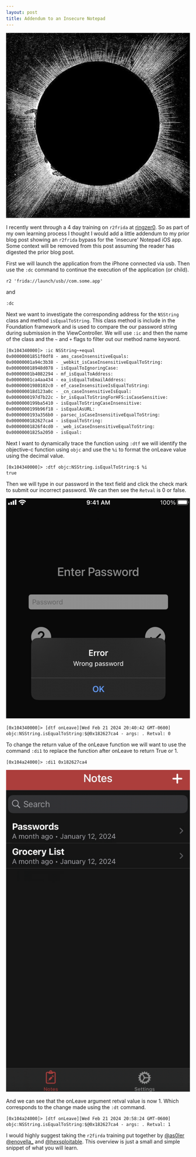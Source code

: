 ```yaml
---
layout: post
title: Addendum to an Insecure Notepad
---
```


![Untitled](/assets/solar.jpeg)

I recently went through a 4 day training on `r2frida` at [ringzer0](https://ringzer0.training/trainings/mobile-reverse-engineering-r2frida.html). So as part of my own learning process I thought I would add a little addendum to my prior blog post showing an `r2frida` bypass for the 'insecure' Notepad iOS app. Some context will be removed from this post assuming the reader has digested the prior blog post.

First we will launch the application from the iPhone connected via usb. Then use the `:dc` command to continue the execution of the application (or child).

```
r2 'frida://launch/usb//com.some.app' 
```

and 

```
:dc
```

Next we want to investigate the corresponding address for the `NSString` class and method `isEqualToString`. This class method is include in the Foundation framework and is used to compare the our password string during submission in the ViewController.
We will use `:ic` and then the name of the class and the `~` and `+` flags to filter out our method name keyword.

```
[0x104340000]> :ic NSString~+equal
0x00000001851f0df8 - ams_caseInsensitiveEquals:
0x00000001a94c3b38 - _webkit_isCaseInsensitiveEqualToString:
0x000000018948d078 - isEqualToIgnoringCase:
0x00000001b4082294 - mf_isEqualToAddress:
0x00000001ca4aa434 - ea_isEqualToEmailAddress:
0x00000001980102c0 - ef_caseInsensitiveIsEqualToString:
0x000000018d123a0c - _cn_caseInsensitiveIsEqual:
0x0000000197d7b22c - br_isEqualToStringForHFS:isCaseSensitive:
0x0000000199ba5410 - isEqualToStringCaseInsensitive:
0x0000000199b96f18 - isEqualAsURL:
0x0000000193a356b0 - parsec_isCaseInsensitiveEqualToString:
0x0000000182627ca4 - isEqualToString:
0x00000001826f4cd0 - _web_isCaseInsensitiveEqualToString:
0x00000001825a2050 - isEqual:
```

Next I want to dynamically trace the function using `:dtf` we will identify the objective-c function using `objc` and use the `%i` to format the onLeave value using the decimal value. 

```
[0x104340000]> :dtf objc:NSString.isEqualToString:$ %i
true
```

Then we will type in our password in the text field and click the check mark to submit our incorrect password. We can then see the `Retval` is 0 or false.

![Untitled](/assets/added-img1.png)

```
[0x104340000]> [dtf onLeave][Wed Feb 21 2024 20:40:42 GMT-0600] objc:NSString.isEqualToString:$@0x182627ca4 - args: . Retval: 0
```

To change the return value of the onLeave function we will want to use the command `:di1` to replace the function after onLeave to return True or 1. 

```
[0x104a24000]> :di1 0x182627ca4
```

![Untitled](/assets/added-img2.png)

And we can see that the onLeave argument retval value is now 1. Which corresponds to the change made using the `:dt` command. 

```
[0x104a24000]> [dtf onLeave][Wed Feb 21 2024 20:58:24 GMT-0600] objc:NSString.isEqualToString:$@0x182627ca4 - args: . Retval: 1
```

I would highly suggest taking the `r2firda` training put together by [@as0ler](https://twitter.com/as0ler) [@enovella_](https://twitter.com/enovella_) and [@hexsploitable](https://twitter.com/Hexploitable). This overview is just a small and simple snippet of what you will learn. 

